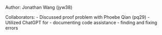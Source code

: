 Author: Jonathan Wang (jyw38)

Collaborators: 
    - Discussed proof problem with Phoebe Qian (pq29)
    - Utilized ChatGPT for
        - documenting code assistance
        - finding and fixing errors